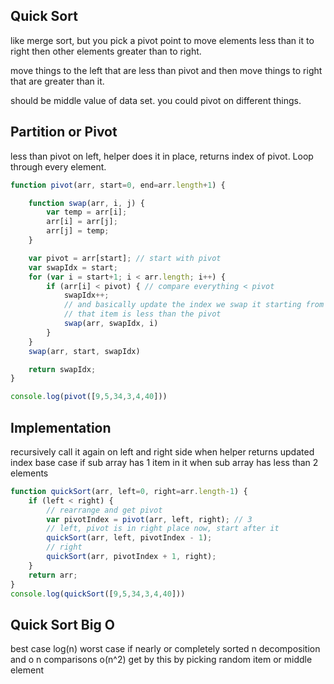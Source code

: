 ## Quick Sort
like merge sort, but you pick a pivot point to move elements less than it to right then other elements greater than to right.

move things to the left that are less than pivot and then move things to right that are greater than it.

should be middle value of data set. you could pivot on different things.

## Partition or Pivot
less than pivot on left, helper does it in place, returns index of pivot. Loop through every element.

```js
function pivot(arr, start=0, end=arr.length+1) {

    function swap(arr, i, j) {
        var temp = arr[i];
        arr[i] = arr[j];
        arr[j] = temp;
    }

    var pivot = arr[start]; // start with pivot
    var swapIdx = start;
    for (var i = start+1; i < arr.length; i++) {
        if (arr[i] < pivot) { // compare everything < pivot
            swapIdx++;
            // and basically update the index we swap it starting from start and swap it if
            // that item is less than the pivot
            swap(arr, swapIdx, i)
        }
    }
    swap(arr, start, swapIdx)

    return swapIdx;
}

console.log(pivot([9,5,34,3,4,40]))
```

## Implementation
recursively call it again on left and right side
when helper returns updated index
base case if sub array has 1 item in it
when sub array has less than 2 elements

```js
function quickSort(arr, left=0, right=arr.length-1) {
    if (left < right) {
        // rearrange and get pivot
        var pivotIndex = pivot(arr, left, right); // 3    
        // left, pivot is in right place now, start after it
        quickSort(arr, left, pivotIndex - 1);
        // right
        quickSort(arr, pivotIndex + 1, right);
    }
    return arr;
}
console.log(quickSort([9,5,34,3,4,40]))
```

## Quick Sort Big O
best case log(n)
worst case if nearly or completely sorted
  n decomposition and o n comparisons
  o(n^2)
  get by this by picking random item or middle element

